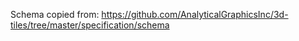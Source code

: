 Schema copied from:
https://github.com/AnalyticalGraphicsInc/3d-tiles/tree/master/specification/schema